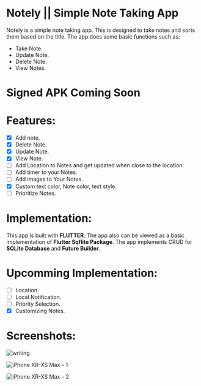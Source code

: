 # Notely || Simple Note Taking App

Notely is a simple note taking app. This is designed to take notes and sorts them based on the title. The app does some basic functions such as:

* Take Note.
* Update Note.
* Delete Note.
* View Notes.
# Signed APK Coming Soon
# Features: 

- [x] Add note.
- [x] Delete Note.
- [x] Update Note.
- [x] View Note.
- [ ] Add Location to Notes and get updated when close to the location.
- [ ] Add timer to your Notes.
- [ ] Add images to Your Notes.
- [x] Custom text color, Note color, text style.
- [ ] Prioritize Notes. 

# Implementation:

This app is built with **FLUTTER**. The app also can be viewed as a basic implementation of **Flutter Sqflite Package**. The app implements CRUD for **SQLite Database** and **Future Builder**. 

# Upcomming Implementation:

- [ ] Location.
- [ ] Local Notification.
- [ ] Priority Selection. 
- [x] Customizing Notes.

# Screenshots:

![writing](https://user-images.githubusercontent.com/33858136/59568392-df2b5380-909b-11e9-9484-818b222498f2.png)

![iPhone XR-XS Max – 1](https://user-images.githubusercontent.com/33858136/59568394-e3f00780-909b-11e9-9c67-0c5b3b07778d.png)

![iPhone XR-XS Max – 2](https://user-images.githubusercontent.com/33858136/59568395-e4889e00-909b-11e9-908d-4829259feee2.png)

